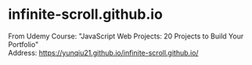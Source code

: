 # infinite-scroll.github.io
From Udemy Course: "JavaScript Web Projects: 20 Projects to Build Your Portfolio"
<br>
Address: https://yunqiu21.github.io/infinite-scroll.github.io/

